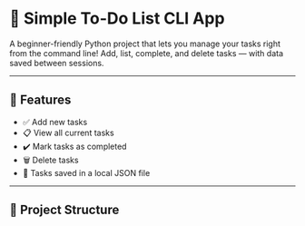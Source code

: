 # 📝 Simple To-Do List CLI App

A beginner-friendly Python project that lets you manage your tasks right from the command line! Add, list, complete, and delete tasks — with data saved between sessions.

---

## 🚀 Features

- ✅ Add new tasks
- 📋 View all current tasks
- ✔️ Mark tasks as completed
- 🗑️ Delete tasks
- 💾 Tasks saved in a local JSON file

---

## 📂 Project Structure

